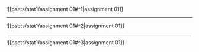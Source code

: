 ![[psets/stat1/assignment 01#^1|assignment 01]]

---

![[psets/stat1/assignment 01#^2|assignment 01]]

---

![[psets/stat1/assignment 01#^3|assignment 01]]